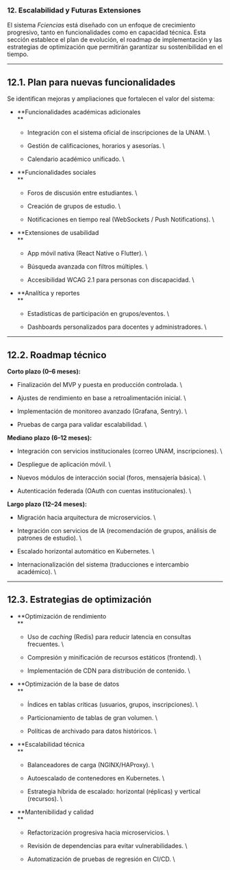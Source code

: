 

### 12. Escalabilidad y Futuras Extensiones

El sistema *Fciencias* está diseñado con un enfoque de crecimiento progresivo, tanto en funcionalidades como en capacidad técnica. Esta sección establece el plan de evolución, el roadmap de implementación y las estrategias de optimización que permitirán garantizar su sostenibilidad en el tiempo.


---


## **12.1. Plan para nuevas funcionalidades**

Se identifican mejoras y ampliaciones que fortalecen el valor del sistema:



* **Funcionalidades académicas adicionales \
**
    * Integración con el sistema oficial de inscripciones de la UNAM. \

    * Gestión de calificaciones, horarios y asesorías. \

    * Calendario académico unificado. \

* **Funcionalidades sociales \
**
    * Foros de discusión entre estudiantes. \

    * Creación de grupos de estudio. \

    * Notificaciones en tiempo real (WebSockets / Push Notifications). \

* **Extensiones de usabilidad \
**
    * App móvil nativa (React Native o Flutter). \

    * Búsqueda avanzada con filtros múltiples. \

    * Accesibilidad WCAG 2.1 para personas con discapacidad. \

* **Analítica y reportes \
**
    * Estadísticas de participación en grupos/eventos. \

    * Dashboards personalizados para docentes y administradores. \



---


## **12.2. Roadmap técnico**

**Corto plazo (0–6 meses):**



* Finalización del MVP y puesta en producción controlada. \

* Ajustes de rendimiento en base a retroalimentación inicial. \

* Implementación de monitoreo avanzado (Grafana, Sentry). \

* Pruebas de carga para validar escalabilidad. \


**Mediano plazo (6–12 meses):**



* Integración con servicios institucionales (correo UNAM, inscripciones). \

* Despliegue de aplicación móvil. \

* Nuevos módulos de interacción social (foros, mensajería básica). \

* Autenticación federada (OAuth con cuentas institucionales). \


**Largo plazo (12–24 meses):**



* Migración hacia arquitectura de microservicios. \

* Integración con servicios de IA (recomendación de grupos, análisis de patrones de estudio). \

* Escalado horizontal automático en Kubernetes. \

* Internacionalización del sistema (traducciones e intercambio académico). \



---


## **12.3. Estrategias de optimización**



* **Optimización de rendimiento \
**
    * Uso de *caching* (Redis) para reducir latencia en consultas frecuentes. \

    * Compresión y minificación de recursos estáticos (frontend). \

    * Implementación de CDN para distribución de contenido. \

* **Optimización de la base de datos \
**
    * Índices en tablas críticas (usuarios, grupos, inscripciones). \

    * Particionamiento de tablas de gran volumen. \

    * Políticas de archivado para datos históricos. \

* **Escalabilidad técnica \
**
    * Balanceadores de carga (NGINX/HAProxy). \

    * Autoescalado de contenedores en Kubernetes. \

    * Estrategia híbrida de escalado: horizontal (réplicas) y vertical (recursos). \

* **Mantenibilidad y calidad \
**
    * Refactorización progresiva hacia microservicios. \

    * Revisión de dependencias para evitar vulnerabilidades. \

    * Automatización de pruebas de regresión en CI/CD. \
